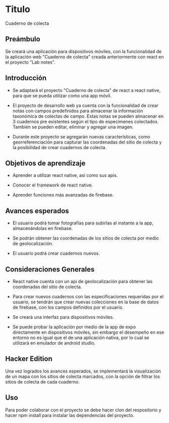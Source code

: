 # Titulo
Cuaderno de colecta

## Preámbulo
Se creará una aplicación para dispositivos móviles, con la funcionalidad de la aplicación web "Cuaderno de colecta" creada anteriormente con react en el proyecto "Lab notes".

## Introducción

- Se adaptará el proyecto "Cuaderno de colecta" de react a react native, para que se pueda utilizar como una app móvil.

- El proyecto de desarrollo web ya cuenta con la funcionalidad de crear notas con campos predefinidos para almacenar la información taxonómica de colectas de campo. Estas notas se pueden almacenar en 3 cuadernos pre existentes según el tipo de especimenes colectados. También se pueden editar, eliminar y agregar una imagen.

- Durante este proyecto se agregarán nuevas características, como georreferenciación para capturar las coordenadas del sitio de colecta y la posibilidad de crear cuadernos de colecta.

## Objetivos de aprendizaje

- Aprender a utilizar react native, así como sus apis.

- Conocer el framework de react native.

- Aprender funciones más avanzadas de firebase.

## Avances esperados

- El usuario podrá tomar fotografías para subirlas al instante a la app, almacenándolas en firebase.

- Se podrán obtener las coordenadas de los sitios de colecta por medio de geolocalización.

- El usuario podrá crear cuadernos nuevos.

## Consideraciones Generales

- React native cuenta con un api de geolocalización para obtener las coordenadas del sitio de colecta.

- Para crear nuevos cuadernos con las especificaciones requeridas por el usuario, se tendrán que crear nuevas colecciones en la base de datos de firebase, con los campos definidos por el usuario.

- Se creará una interfaz para dispositivos móviles.

- Se puede probar la aplicación por medio de la app de expo directamente en dispositivos móviles, sin embargo el desempeño en ese entorno no es igual que el de una aplicación nativa, por lo cual se utilizará en emulador de android studio.

## Hacker Edition
Una vez logrados los avances esperados, se implementará la visualización de un mapa con los sitios de colecta marcados, con la opción de filtrar los sitios de colecta de cada cuaderno.

## Uso
Para poder colaborar con el proyecto se debe hacer clon del respositorio y hacer npm install para instalar las dependencias del proyecto.